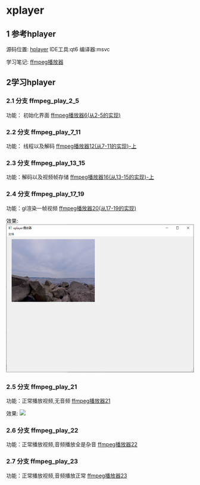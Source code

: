 # xplayer
## 1 参考hplayer
源码位置: [hplayer](https://github.com/ithewei/hplayer)
IDE工具:qt6
编译器:msvc

学习笔记: [ffmpeg播放器](https://juejin.cn/column/7499977945202458661)

## 2学习hplayer

### 2.1 分支 ffmpeg_play_2_5 
功能： 初始化界面
[ffmpeg播放器6(从2-5的实现)](https://juejin.cn/post/7502329326098333705)

### 2.2 分支 ffmpeg_play_7_11 
功能： 线程以及解码
[ffmpeg播放器12(从7-11的实现)-上](https://juejin.cn/post/7504878700553060402)

### 2.3 分支 ffmpeg_play_13_15 
功能：解码以及视频帧存储
[ffmpeg播放器16(从13-15的实现)-上](https://juejin.cn/post/7507554645227028507)


### 2.4 分支 ffmpeg_play_17_19 
功能：gl渲染一帧视频
[ffmpeg播放器20(从17-19的实现)](https://juejin.cn/post/7510587921788207144)

效果:
![](file/01_一帧.png)

### 2.5 分支 ffmpeg_play_21 
功能：正常播放视频,无音频
[ffmpeg播放器21](https://juejin.cn/post/7512745040306520099)

效果:
![](file/02_正常播放.gif)

### 2.6 分支 ffmpeg_play_22
功能：正常播放视频,音频播放全是杂音
[ffmpeg播放器22](https://juejin.cn/post/7513059488418742307)

### 2.7 分支 ffmpeg_play_23
功能：正常播放视频,音频播放正常
[ffmpeg播放器23](https://juejin.cn/post/7515530796757876763)
